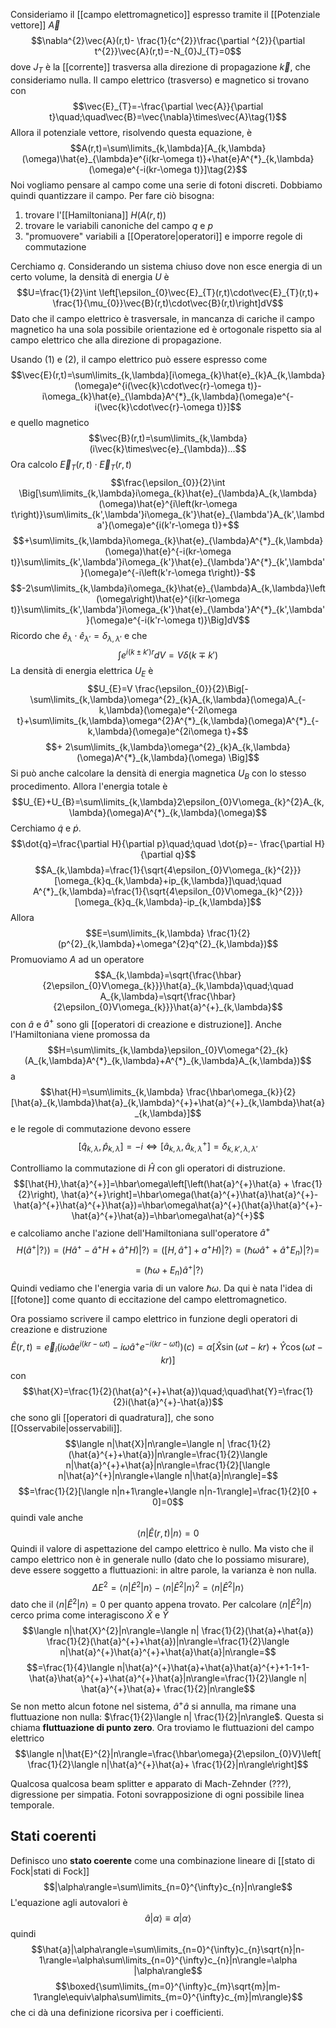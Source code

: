Consideriamo il [[campo elettromagnetico]] espresso tramite il [[Potenziale vettore]] $\vec{A}$
$$\nabla^{2}\vec{A}(r,t)- \frac{1}{c^{2}}\frac{\partial ^{2}}{\partial t^{2}}\vec{A}(r,t)=-N_{0}J_{T}=0$$
dove $J_{T}$ è la [[corrente]] trasversa alla direzione di propagazione $\vec{k}$, che consideriamo nulla. Il campo elettrico (trasverso) e magnetico si trovano con
$$\vec{E}_{T}=-\frac{\partial \vec{A}}{\partial t}\quad;\quad\vec{B}=\vec{\nabla}\times\vec{A}\tag{1}$$
Allora il potenziale vettore, risolvendo questa equazione, è
$$A(r,t)=\sum\limits_{k,\lambda}[A_{k,\lambda}(\omega)\hat{e}_{\lambda}e^{i(kr-\omega t)}+\hat{e}A^{*}_{k,\lambda}(\omega)e^{-i(kr-\omega t)}]\tag{2}$$
Noi vogliamo pensare al campo come una serie di fotoni discreti. Dobbiamo quindi quantizzare il campo. Per fare ciò bisogna:
1. trovare l'[[Hamiltoniana]] $H(A(r,t))$
2. trovare le variabili canoniche del campo $q$ e $p$
3. "promuovere" variabili a [[Operatore|operatori]] e imporre regole di commutazione

Cerchiamo $q$. Considerando un sistema chiuso dove non esce energia di un certo volume, la densità di energia $U$ è
$$U=\frac{1}{2}\int \left[\epsilon_{0}\vec{E}_{T}(r,t)\cdot\vec{E}_{T}(r,t)+ \frac{1}{\mu_{0}}\vec{B}(r,t)\cdot\vec{B}(r,t)\right]dV$$
Dato che il campo elettrico è trasversale, in mancanza di cariche il campo magnetico ha una sola possibile orientazione ed è ortogonale rispetto sia al campo elettrico che alla direzione di propagazione.

Usando $(1)$ e $(2)$, il campo elettrico può essere espresso come
$$\vec{E}(r,t)=\sum\limits_{k,\lambda}[i\omega_{k}\hat{e}_{k}A_{k,\lambda}(\omega)e^{i(\vec{k}\cdot\vec{r}-\omega t)}-i\omega_{k}\hat{e}_{\lambda}A^{*}_{k,\lambda}(\omega)e^{-i(\vec{k}\cdot\vec{r}-\omega t)}]$$
e quello magnetico
$$\vec{B}(r,t)=\sum\limits_{k,\lambda}(i\vec{k}\times\vec{e}_{\lambda})...$$
Ora calcolo $\vec{E}_{T}(r,t)\cdot\vec{E}_{T}(r,t)$
$$\frac{\epsilon_{0}}{2}\int \Big[\sum\limits_{k,\lambda}i\omega_{k}\hat{e}_{\lambda}A_{k,\lambda}(\omega)\hat{e}^{i\left(kr-\omega t\right)}\sum\limits_{k',\lambda'}i\omega_{k'}\hat{e}_{\lambda'}A_{k',\lambda'}(\omega)e^{i(k'r-\omega t)}+$$
$$+\sum\limits_{k,\lambda}i\omega_{k}\hat{e}_{\lambda}A^{*}_{k,\lambda}(\omega)\hat{e}^{-i(kr-\omega t)}\sum\limits_{k',\lambda'}i\omega_{k'}\hat{e}_{\lambda'}A^{*}_{k',\lambda'}(\omega)e^{-i\left(k'r-\omega t\right)}-$$
$$-2\sum\limits_{k,\lambda}i\omega_{k}\hat{e}_{\lambda}A_{k,\lambda}\left(\omega\right)\hat{e}^{i(kr-\omega t)}\sum\limits_{k',\lambda'}i\omega_{k'}\hat{e}_{\lambda'}A^{*}_{k',\lambda'}(\omega)e^{-i(k'r-\omega t)}\Big]dV$$
Ricordo che $\hat{e}_\lambda\cdot\hat{e}_{\lambda'}=\delta_{\lambda,\lambda'}$ e che
$$\int e^{i(k\pm k')r}dV=V\delta(k\mp k')$$
La densità di energia elettrica $U_{E}$ è
$$U_{E}=V \frac{\epsilon_{0}}{2}\Big[-\sum\limits_{k,\lambda}\omega^{2}_{k}A_{k,\lambda}(\omega)A_{-k,\lambda}(\omega)e^{-2i\omega t}+\sum\limits_{k,\lambda}\omega^{2}A^{*}_{k,\lambda}(\omega)A^{*}_{-k,\lambda}(\omega)e^{2i\omega t}+$$
$$+ 2\sum\limits_{k,\lambda}\omega^{2}_{k}A_{k,\lambda}(\omega)A^{*}_{k,\lambda}(\omega) \Big]$$
Si può anche calcolare la densità di energia magnetica $U_{B}$ con lo stesso procedimento. Allora l'energia totale è
$$U_{E}+U_{B}=\sum\limits_{k,\lambda}2\epsilon_{0}V\omega_{k}^{2}A_{k,\lambda}(\omega)A^{*}_{k,\lambda}(\omega)$$
Cerchiamo $\dot{q}$ e $\dot{p}$.
$$\dot{q}=\frac{\partial H}{\partial p}\quad;\quad \dot{p}=- \frac{\partial H}{\partial q}$$
$$A_{k,\lambda}=\frac{1}{\sqrt{4\epsilon_{0}V\omega_{k}^{2}}}[\omega_{k}q_{k,\lambda}+ip_{k,\lambda}]\quad;\quad A^{*}_{k,\lambda}=\frac{1}{\sqrt{4\epsilon_{0}V\omega_{k}^{2}}}[\omega_{k}q_{k,\lambda}-ip_{k,\lambda}]$$
Allora
$$E=\sum\limits_{k,\lambda} \frac{1}{2}(p^{2}_{k,\lambda}+\omega^{2}q^{2}_{k,\lambda})$$
Promuoviamo $A$ ad un operatore
$$A_{k,\lambda}=\sqrt{\frac{\hbar}{2\epsilon_{0}V\omega_{k}}}\hat{a}_{k,\lambda}\quad;\quad A_{k,\lambda}=\sqrt{\frac{\hbar}{2\epsilon_{0}V\omega_{k}}}\hat{a}^{+}_{k,\lambda}$$
con $\hat{a}$ e $\hat{a}^{+}$ sono gli [[operatori di creazione e distruzione]]. Anche l'Hamiltoniana viene promossa da
$$H=\sum\limits_{k,\lambda}\epsilon_{0}V\omega^{2}_{k}(A_{k,\lambda}A^{*}_{k,\lambda}+A^{*}_{k,\lambda}A_{k,\lambda})$$
a
$$\hat{H}=\sum\limits_{k,\lambda} \frac{\hbar\omega_{k}}{2}[\hat{a}_{k,\lambda}\hat{a}_{k,\lambda}^{+}+\hat{a}^{+}_{k,\lambda}\hat{a}_{k,\lambda}]$$
e le regole di commutazione devono essere
$$[\hat{q}_{k,\lambda},\hat{p}_{k,\lambda}]=-i \Leftrightarrow [\hat{a}_{k,\lambda},\hat{a}_{k,\lambda}^{+}]=\delta_{k,k',\lambda,\lambda'}$$

Controlliamo la commutazione di $\hat{H}$ con gli operatori di distruzione.
$$[\hat{H},\hat{a}^{+}]=\hbar\omega\left[\left(\hat{a}^{+}\hat{a} + \frac{1}{2}\right), \hat{a}^{+}\right]=\hbar\omega(\hat{a}^{+}\hat{a}\hat{a}^{+}-\hat{a}^{+}\hat{a}^{+}\hat{a})=\hbar\omega\hat{a}^{+}(\hat{a}\hat{a}^{+}-\hat{a}^{+}\hat{a})=\hbar\omega\hat{a}^{+}$$
e calcoliamo anche l'azione dell'Hamiltoniana sull'operatore $\hat{a}^{+}$
$$H(\hat{a}^{+}|?\rangle)=(H\hat{a}^{+}-\hat{a}^{+}H+\hat{a}^{+}H)|?\rangle=([H,\hat{a}^{+}]+a^{+}H)|?\rangle=(\hbar\omega\hat{a}^{+}+\hat{a}^{+}E_{n})|?\rangle=$$
$$=(\hbar\omega+E_{n})\hat{a}^{+}|?\rangle$$
Quindi vediamo che l'energia varia di un valore $\hbar\omega$. Da qui è nata l'idea di [[fotone]] come quanto di eccitazione del campo elettromagnetico.

Ora possiamo scrivere il campo elettrico in funzione degli operatori di creazione e distruzione
$$\hat{E}(r,t)=\vec{e}_{i}(i\omega\hat{a}e^{i(kr-\omega t)}-i\omega\hat{a}^{+}e^{-i(kr-\omega t)})(c)=\alpha[\hat{X}\sin(\omega t-kr)+\hat{Y}\cos(\omega t-kr)]$$
con
$$\hat{X}=\frac{1}{2}(\hat{a}^{+}+\hat{a})\quad;\quad\hat{Y}=\frac{1}{2}i(\hat{a}^{+}-\hat{a})$$
che sono gli [[operatori di quadratura]], che sono [[Osservabile|osservabili]].
$$\langle n|\hat{X}|n\rangle=\langle n| \frac{1}{2}(\hat{a}^{+}+\hat{a})|n\rangle=\frac{1}{2}\langle n|\hat{a}^{+}+\hat{a}|n\rangle=\frac{1}{2}[\langle n|\hat{a}^{+}|n\rangle+\langle n|\hat{a}|n\rangle]=$$
$$=\frac{1}{2}[\langle n|n+1\rangle+\langle n|n-1\rangle]=\frac{1}{2}[0 + 0]=0$$
quindi vale anche
$$\langle n|\hat{E}(r,t)|n\rangle=0$$
Quindi il valore di aspettazione del campo elettrico è nullo. Ma visto che il campo elettrico non è in generale nullo (dato che lo possiamo misurare), deve essere soggetto a fluttuazioni: in altre parole, la varianza è non nulla.
$$\Delta E^{2}=\langle n|\hat{E}^{2}|n\rangle-\langle n|\hat{E}^{2}|n\rangle^{2}=\langle n|\hat{E}^{2}|n\rangle$$
dato che il $\langle n|\hat{E}^{2}|n\rangle=0$ per quanto appena trovato. Per calcolare $\langle n|\hat{E}^{2}|n\rangle$ cerco prima come interagiscono $\hat{X}$ e $\hat{Y}$
$$\langle n|\hat{X}^{2}|n\rangle=\langle n| \frac{1}{2}(\hat{a}+\hat{a}) \frac{1}{2}(\hat{a}^{+}+\hat{a})|n\rangle=\frac{1}{2}\langle n|\hat{a}^{+}\hat{a}^{+}+\hat{a}\hat{a}|n\rangle=$$
$$=\frac{1}{4}\langle n|\hat{a}^{+}\hat{a}+\hat{a}\hat{a}^{+}+1-1+1-\hat{a}\hat{a}^{+}+\hat{a}^{+}\hat{a}|n\rangle=\frac{1}{2}\langle n| \hat{a}^{+}\hat{a}+ \frac{1}{2}|n\rangle$$
Se non metto alcun fotone nel sistema, $\hat{a}^{+}\hat{a}$ si annulla, ma rimane una fluttuazione non nulla: $\frac{1}{2}\langle n| \frac{1}{2}|n\rangle$. Questa si chiama **fluttuazione di punto zero**. Ora troviamo le fluttuazioni del campo elettrico
$$\langle n|\hat{E}^{2}|n\rangle=\frac{\hbar\omega}{2\epsilon_{0}V}\left[ \frac{1}{2}\langle n|\hat{a}^{+}\hat{a}+ \frac{1}{2}|n\rangle\right]$$

Qualcosa qualcosa beam splitter e apparato di Mach-Zehnder (???), digressione per simpatia. Fotoni sovrapposizione di ogni possibile linea temporale.
## Stati coerenti
Definisco uno **stato coerente** come una combinazione lineare di [[stato di Fock|stati di Fock]]
$$|\alpha\rangle=\sum\limits_{n=0}^{\infty}c_{n}|n\rangle$$
L'equazione agli autovalori è
$$\hat{a}|\alpha\rangle\equiv\alpha|\alpha\rangle$$
quindi
$$\hat{a}|\alpha\rangle=\sum\limits_{n=0}^{\infty}c_{n}\sqrt{n}|n-1\rangle=\alpha\sum\limits_{n=0}^{\infty}c_{n}|n\rangle=\alpha |\alpha\rangle$$
$$\boxed{\sum\limits_{m=0}^{\infty}c_{m}\sqrt{m}|m-1\rangle\equiv\alpha\sum\limits_{m=0}^{\infty}c_{m}|m\rangle}$$
che ci dà una definizione ricorsiva per i coefficienti.